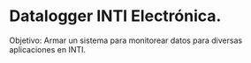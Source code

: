 # Datalogger INTI Electrónica.
Objetivo: Armar un sistema para monitorear datos para diversas aplicaciones en INTI.
